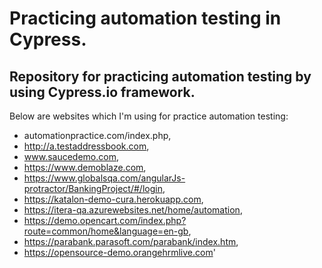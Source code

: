 # Practicing automation testing in Cypress.

## Repository for practicing automation testing by using Cypress.io framework.
 Below are websites which I'm using for practice automation testing:

* automationpractice.com/index.php,
* http://a.testaddressbook.com,
* www.saucedemo.com,
* https://www.demoblaze.com,
* https://www.globalsqa.com/angularJs-protractor/BankingProject/#/login,
* https://katalon-demo-cura.herokuapp.com,
* https://itera-qa.azurewebsites.net/home/automation,
* https://demo.opencart.com/index.php?route=common/home&language=en-gb,
* https://parabank.parasoft.com/parabank/index.htm,
* https://opensource-demo.orangehrmlive.com'
